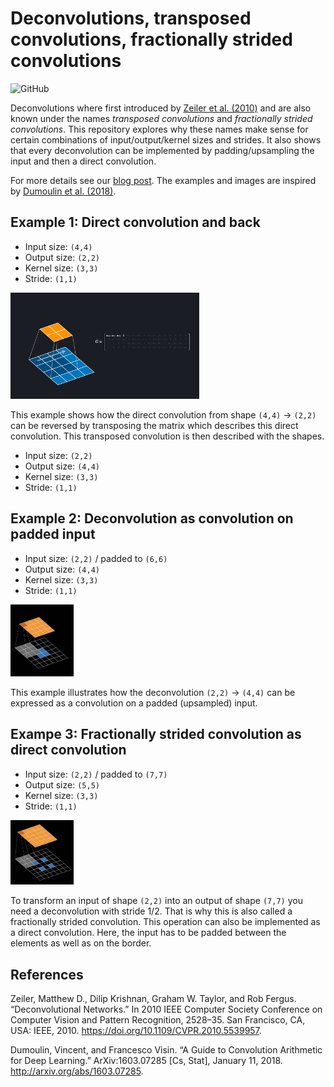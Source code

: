 # Deconvolutions, transposed convolutions, fractionally strided convolutions
![GitHub](https://img.shields.io/github/license/daved01/deconvolutions)

Deconvolutions where first introduced by [Zeiler et al. (2010)](https://doi.org/10.1109/CVPR.2010.5539957) and are also known under the names *transposed convolutions* and *fractionally strided convolutions*. This repository explores why these names make sense for certain combinations of input/output/kernel sizes and strides. It also shows that every deconvolution can be implemented by padding/upsampling the input and then a direct convolution.

For more details see our [blog post](). The examples and images are inspired by [Dumoulin et al. (2018)](http://arxiv.org/abs/1603.07285).

## Example 1: Direct convolution and back
* Input size: `(4,4)`
* Output size: `(2,2)`
* Kernel size: `(3,3)`
* Stride: `(1,1)`

<img src="img/deconvs-as-matrix.gif" alt="Direct convolution, transposed convolution" width="60%">


This example shows how the direct convolution from shape `(4,4)` -> `(2,2)` can be reversed by transposing the matrix which describes this direct convolution. This transposed convolution is then described with the shapes.

* Input size: `(2,2)`
* Output size: `(4,4)`
* Kernel size: `(3,3)`
* Stride: `(1,1)`


## Example 2: Deconvolution as convolution on padded input
* Input size: `(2,2)` / padded to `(6,6)`
* Output size: `(4,4)`
* Kernel size: `(3,3)`
* Stride: `(1,1)`

<img src="img/padded-convs.jpg" alt="Padded input with convolution leads to upsampling" width="20%">

This example illustrates how the deconvolution `(2,2)` -> `(4,4)` can be expressed as a convolution on a padded (upsampled) input.


## Exampe 3: Fractionally strided convolution as direct convolution
* Input size: `(2,2)` / padded to `(7,7)`
* Output size: `(5,5)`
* Kernel size: `(3,3)`
* Stride: `(1,1)`

<img src="img/fractionally-strided-convs.jpg" alt="Fractionally strided convolution" width="20%">

To transform an input of shape `(2,2)` into an output of shape `(7,7)` you need a deconvolution with stride $1/2$. That is why this is also called a fractionally strided convolution. This operation can also be implemented as a direct convolution. Here, the input has to be padded between the elements as well as on the border.


## References
Zeiler, Matthew D., Dilip Krishnan, Graham W. Taylor, and Rob Fergus. “Deconvolutional Networks.” In 2010 IEEE Computer Society Conference on Computer Vision and Pattern Recognition, 2528–35. San Francisco, CA, USA: IEEE, 2010. https://doi.org/10.1109/CVPR.2010.5539957.

Dumoulin, Vincent, and Francesco Visin. “A Guide to Convolution Arithmetic for Deep Learning.” ArXiv:1603.07285 [Cs, Stat], January 11, 2018. http://arxiv.org/abs/1603.07285.
